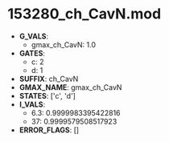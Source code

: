 # 153280_ch_CavN.mod

- **G_VALS**:
  - gmax_ch_CavN: 1.0
- **GATES**:
  - c: 2
  - d: 1
- **SUFFIX**: ch_CavN
- **GMAX_NAME**: gmax_ch_CavN
- **STATES**: ['c', 'd']
- **I_VALS**:
  - 6.3: 0.9999983395422816
  - 37: 0.9999579508517923
- **ERROR_FLAGS**: []
